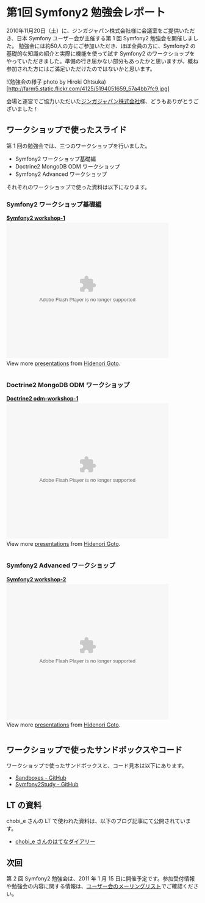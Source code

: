 第1回 Symfony2 勉強会レポート
============================

2010年11月20日（土）に、ジンガジャパン株式会社様に会議室をご提供いただき、日本 Symfony ユーザー会が主催する第 1 回 Symfony2 勉強会を開催しました。
勉強会には約50人の方にご参加いただき、ほぼ全員の方に、Symfony2 の基礎的な知識の紹介と実際に機能を使って試す Symfony2 のワークショップをやっていただきました。準備の行き届かない部分もあったかと思いますが、概ね参加された方にはご満足いただけたのではないかと思います。


!(勉強会の様子 photo by Hiroki Ohtsuka)[http://farm5.static.flickr.com/4125/5194051659_57a4bb7fc9.jpg]


会場と運営でご協力いただいた[ジンガジャパン株式会社](http://www.zynga.co.jp/)様、どうもありがとうございました！


ワークショップで使ったスライド
------------------------------

第 1 回の勉強会では、三つのワークショップを行いました。

  - Symfony2 ワークショップ基礎編
  - Doctrine2 MongoDB ODM ワークショップ
  - Symfony2 Advanced ワークショップ

それぞれのワークショップで使った資料は以下になります。


### Symfony2 ワークショップ基礎編

<div style="width:425px" id="__ss_5850116"><strong style="display:block;margin:12px 0 4px"><a href="http://www.slideshare.net/hidenorigoto/symfony2-workshop1-5850116" title="Symfony2 workshop-1">Symfony2 workshop-1</a></strong><object id="__sse5850116" width="425" height="355"><param name="movie" value="http://static.slidesharecdn.com/swf/ssplayer2.swf?doc=symfony2-workshop-1-101121041228-phpapp01&stripped_title=symfony2-workshop1-5850116&userName=hidenorigoto" /><param name="allowFullScreen" value="true"/><param name="allowScriptAccess" value="always"/><embed name="__sse5850116" src="http://static.slidesharecdn.com/swf/ssplayer2.swf?doc=symfony2-workshop-1-101121041228-phpapp01&stripped_title=symfony2-workshop1-5850116&userName=hidenorigoto" type="application/x-shockwave-flash" allowscriptaccess="always" allowfullscreen="true" width="425" height="355"></embed></object><div style="padding:5px 0 12px">View more <a href="http://www.slideshare.net/">presentations</a> from <a href="http://www.slideshare.net/hidenorigoto">Hidenori Goto</a>.</div></div>


### Doctrine2 MongoDB ODM ワークショップ

<div style="width:425px" id="__ss_5850128"><strong style="display:block;margin:12px 0 4px"><a href="http://www.slideshare.net/hidenorigoto/doctrine2-odmworkshop1-5850128" title="Doctrine2 odm-workshop-1">Doctrine2 odm-workshop-1</a></strong><object id="__sse5850128" width="425" height="355"><param name="movie" value="http://static.slidesharecdn.com/swf/ssplayer2.swf?doc=doctrine2-odm-workshop-1-101121041726-phpapp02&stripped_title=doctrine2-odmworkshop1-5850128&userName=hidenorigoto" /><param name="allowFullScreen" value="true"/><param name="allowScriptAccess" value="always"/><embed name="__sse5850128" src="http://static.slidesharecdn.com/swf/ssplayer2.swf?doc=doctrine2-odm-workshop-1-101121041726-phpapp02&stripped_title=doctrine2-odmworkshop1-5850128&userName=hidenorigoto" type="application/x-shockwave-flash" allowscriptaccess="always" allowfullscreen="true" width="425" height="355"></embed></object><div style="padding:5px 0 12px">View more <a href="http://www.slideshare.net/">presentations</a> from <a href="http://www.slideshare.net/hidenorigoto">Hidenori Goto</a>.</div></div>


### Symfony2 Advanced ワークショップ

<div style="width:425px" id="__ss_5850136"><strong style="display:block;margin:12px 0 4px"><a href="http://www.slideshare.net/hidenorigoto/symfony2-workshop2-5850136" title="Symfony2 workshop-2">Symfony2 workshop-2</a></strong><object id="__sse5850136" width="425" height="355"><param name="movie" value="http://static.slidesharecdn.com/swf/ssplayer2.swf?doc=symfony2-workshop-2-101121041933-phpapp02&stripped_title=symfony2-workshop2-5850136&userName=hidenorigoto" /><param name="allowFullScreen" value="true"/><param name="allowScriptAccess" value="always"/><embed name="__sse5850136" src="http://static.slidesharecdn.com/swf/ssplayer2.swf?doc=symfony2-workshop-2-101121041933-phpapp02&stripped_title=symfony2-workshop2-5850136&userName=hidenorigoto" type="application/x-shockwave-flash" allowscriptaccess="always" allowfullscreen="true" width="425" height="355"></embed></object><div style="padding:5px 0 12px">View more <a href="http://www.slideshare.net/">presentations</a> from <a href="http://www.slideshare.net/hidenorigoto">Hidenori Goto</a>.</div></div>


ワークショップで使ったサンドボックスやコード
--------------------------------------------

ワークショップで使ったサンドボックスと、コード見本は以下にあります。

  - [Sandboxes - GitHub](https://github.com/symfony-japan/Sandboxes)
  - [Symfony2Study - GitHub](https://github.com/symfony-japan/Symfony2Study)


LT の資料
---------

chobi_e さんの LT で使われた資料は、以下のブログ記事にて公開されています。

  - [chobi_e さんのはてなダイアリー](http://d.hatena.ne.jp/chobi_e/20101121)


次回
----

第 2 回 Symfony2 勉強会は、2011 年 1 月 15 日に開催予定です。参加受付情報や勉強会の内容に関する情報は、[ユーザー会のメーリングリスト](http://groups.google.com/group/symfony-users-ja)でご確認ください。


